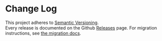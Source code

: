 # Change Log

This project adheres to [Semantic Versioning](http://semver.org/).  
Every release is documented on the Github [Releases](https://github.com/skatejs/skatejs/releases) page.
For migration instructions, see [the migration docs](docs/migrating/README.md).
